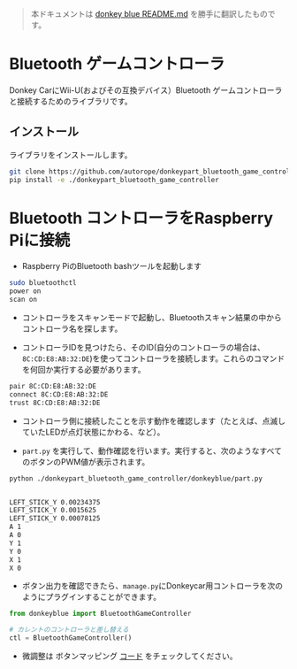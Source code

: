 > 本ドキュメントは [donkey blue README.md](https://github.com/autorope/donkeypart_bluetooth_game_controller) を勝手に翻訳したものです。


# Bluetooth ゲームコントローラ

Donkey CarにWii-U(およびその互換デバイス）Bluetooth ゲームコントローラと接続するためのライブラリです。

## インストール

ライブラリをインストールします。

```bash
git clone https://github.com/autorope/donkeypart_bluetooth_game_controller.git
pip install -e ./donkeypart_bluetooth_game_controller
```

# Bluetooth コントローラをRaspberry Piに接続

* Raspberry PiのBluetooth bashツールを起動します

```bash
sudo bluetoothctl
power on
scan on
```

* コントローラをスキャンモードで起動し、Bluetoothスキャン結果の中からコントローラ名を探します。

* コントローラIDを見つけたら、そのID(自分のコントローラの場合は、`8C:CD:E8:AB:32:DE`)を使ってコントローラを接続します。これらのコマンドを何回か実行する必要があります。

```bash
pair 8C:CD:E8:AB:32:DE
connect 8C:CD:E8:AB:32:DE
trust 8C:CD:E8:AB:32:DE
```

* コントローラ側に接続したことを示す動作を確認します（たとえば、点滅していたLEDが点灯状態にかわる、など）。

* `part.py` を実行して、動作確認を行います。実行すると、次のようなすべてのボタンのPWM値が表示されます。

```bash
python ./donkeypart_bluetooth_game_controller/donkeyblue/part.py 


LEFT_STICK_Y 0.00234375 
LEFT_STICK_Y 0.0015625 
LEFT_STICK_Y 0.00078125 
A 1 
A 0 
Y 1 
Y 0 
X 1 
X 0
```

* ボタン出力を確認できたら、`manage.py`にDonkeycar用コントローラを次のようにプラグインすることができます。

```python
from donkeyblue import BluetoothGameController

# カレントのコントローラと差し替える
ctl = BluetoothGameController()
```

* 微調整は ボタンマッピング [コード](https://github.com/autorope/donkeypart_bluetooth_game_controller/blob/master/donkeyblue/part.py#L86) をチェックしてください。